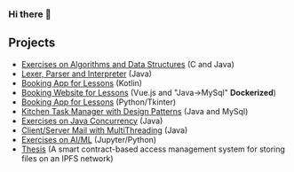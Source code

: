 ### Hi there 👋

<!--
**AndreaBirritteri/andreabirritteri** is a ✨ _special_ ✨ repository because its `README.md` (this file) appears on your GitHub profile.
-->

## Projects
- [Exercises on Algorithms and Data Structures](https://github.com/AndreaBirritteri/laboratorio-algoritmi-2021-2022) (C and Java)
- [Lexer, Parser and Interpreter](https://github.com/AndreaBirritteri/Lexer_Linguaggi_Formali_Traduttori) (Java)
- [Booking App for Lessons](https://github.com/AndreaBirritteri/laboratorio-IUM-2021-2022) (Kotlin)
- [Booking Website for Lessons](https://github.com/AndreaBirritteri/laboratorio-TWEB-2021-2022) (Vue.js and "Java->MySql" **Dockerized**)
- [Booking App for Lessons](https://github.com/AndreaBirritteri/Booking_Lessons_GUI_Python) (Python/Tkinter)
- [Kitchen Task Manager with Design Patterns](https://github.com/AndreaBirritteri/laboratorio-sas-2021-2022) (Java and MySql)
- [Exercises on Java Concurrency](https://github.com/AndreaBirritteri/Efficient_Parallel_Programming) (Java)
- [Client/Server Mail with MultiThreading](https://github.com/AndreaBirritteri/Client_Server_Mail_Socket_Multithread) (Java)
- [Exercises on AI/ML](https://github.com/AndreaBirritteri/AI-ML-2022) (Jupyter/Python)
- [Thesis](https://github.com/AndreaBirritteri/Thesis) (A smart contract-based access management system for storing files on an IPFS network)

